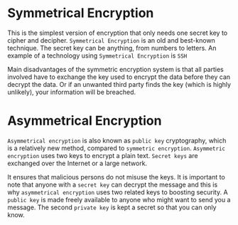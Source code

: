 # Symmetrical Encryption

This is the simplest version of encryption that only needs one secret key to cipher and decipher. 
```Symmetrical Encryption``` is an old and best-known technique. The secret key can be anything, from numbers to letters. An example of a technology using ```Symmetrical Encryption``` is ```SSH```

Main disadvantages of the symmetric encryption system is that all parties involved have to exchange the key used to encrypt the data before they can decrypt the data. Or if an unwanted third party finds the key (which is highly unlikely), your information will be breached.

# Asymmetrical Encryption

```Asymmetrical encryption``` is also known as ```public key``` cryptography, which is a relatively new method, compared to ```symmetric encryption```. ```Asymmetric encryption``` uses two keys to encrypt a plain text. ```Secret keys``` are exchanged over the Internet or a large network. 

It ensures that malicious persons do not misuse the keys. It is important to note that anyone with a ```secret key``` can decrypt the message and this is why ```asymmetrical encryption``` uses two related keys to boosting security. A ```public key``` is made freely available to anyone who might want to send you a message. The second ```private key``` is kept a secret so that you can only know.